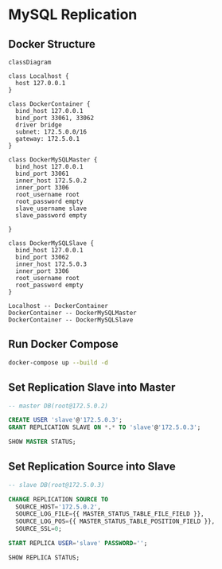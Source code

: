 # MySQL Replication

## Docker Structure

```mermaid
classDiagram

class Localhost {
  host 127.0.0.1
}

class DockerContainer {
  bind_host 127.0.0.1
  bind_port 33061, 33062
  driver bridge
  subnet: 172.5.0.0/16
  gateway: 172.5.0.1
}

class DockerMySQLMaster {
  bind_host 127.0.0.1
  bind_port 33061
  inner_host 172.5.0.2
  inner_port 3306
  root_username root
  root_password empty
  slave_username slave
  slave_password empty

}

class DockerMySQLSlave {
  bind_host 127.0.0.1
  bind_port 33062
  inner_host 172.5.0.3
  inner_port 3306
  root_username root
  root_password empty
}

Localhost -- DockerContainer
DockerContainer -- DockerMySQLMaster
DockerContainer -- DockerMySQLSlave
```

## Run Docker Compose

```zsh
docker-compose up --build -d
```

## Set Replication Slave into Master

```sql
-- master DB(root@172.5.0.2)

CREATE USER 'slave'@'172.5.0.3';
GRANT REPLICATION SLAVE ON *.* TO 'slave'@'172.5.0.3';

SHOW MASTER STATUS;
```

## Set Replication Source into Slave

```sql
-- slave DB(root@172.5.0.3)

CHANGE REPLICATION SOURCE TO
  SOURCE_HOST='172.5.0.2',
  SOURCE_LOG_FILE={{ MASTER_STATUS_TABLE_FILE_FIELD }},
  SOURCE_LOG_POS={{ MASTER_STATUS_TABLE_POSITION_FIELD }},
  SOURCE_SSL=0;

START REPLICA USER='slave' PASSWORD='';

SHOW REPLICA STATUS;
```
